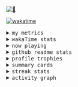 [![🐙](https://hits.seeyoufarm.com/api/count/incr/badge.svg?url=https%3A%2F%2Fgithub.com%2Fktnkk%2Fhit-counter&count_bg=%23070707&title_bg=%23070707&icon=&icon_color=%23E7E7E7&title=visitors&edge_flat=true)](https://hits.seeyoufarm.com)

[![wakatime](https://wakatime.com/badge/user/43ee8060-219a-4cc8-b7a0-9a681ab5a8a7.svg)](https://wakatime.com/@43ee8060-219a-4cc8-b7a0-9a681ab5a8a7)

<details>
  <summary> <samp>my metrics</samp></summary>
  
  <br>
  
 ![🐳](https://github.com/kkhys/kkhys/blob/main/github-metrics.svg)
  
  ***
</details>

<details>
  <summary> <samp>wakaTime stats</samp></summary>
  
  <br>
  
<!--START_SECTION:waka-->
![Code Time](http://img.shields.io/badge/Code%20Time-753%20hrs-blue)

**🐱 My GitHub Data** 

> 📦 5.0 MB Used in GitHub's Storage 
 > 
> 🏆 2,468 Contributions in the Year 2023
 > 
> 💼 Opted to Hire
 > 
> 📜 3 Public Repositories 
 > 
> 🔑 56 Private Repositories 
 > 
**I'm an Early 🐤** 

```text
🌞 Morning                10527 commits       ███████████░░░░░░░░░░░░░░   43.98 % 
🌆 Daytime                5627 commits        ██████░░░░░░░░░░░░░░░░░░░   23.51 % 
🌃 Evening                6743 commits        ███████░░░░░░░░░░░░░░░░░░   28.17 % 
🌙 Night                  1041 commits        █░░░░░░░░░░░░░░░░░░░░░░░░   04.35 % 
```
📅 **I'm Most Productive on Monday** 

```text
Monday                   4583 commits        █████░░░░░░░░░░░░░░░░░░░░   19.15 % 
Tuesday                  4055 commits        ████░░░░░░░░░░░░░░░░░░░░░   16.94 % 
Wednesday                4295 commits        ████░░░░░░░░░░░░░░░░░░░░░   17.94 % 
Thursday                 3913 commits        ████░░░░░░░░░░░░░░░░░░░░░   16.35 % 
Friday                   4164 commits        ████░░░░░░░░░░░░░░░░░░░░░   17.39 % 
Saturday                 1535 commits        ██░░░░░░░░░░░░░░░░░░░░░░░   06.41 % 
Sunday                   1393 commits        █░░░░░░░░░░░░░░░░░░░░░░░░   05.82 % 
```


📊 **This Week I Spent My Time On** 

```text
🕑︎ Time Zone: Asia/Tokyo

💬 Programming Languages: 
Other                    44 hrs 7 mins       ████████████████████░░░░░   81.32 % 
TypeScript               4 hrs 18 mins       ██░░░░░░░░░░░░░░░░░░░░░░░   07.95 % 
Java                     2 hrs 50 mins       █░░░░░░░░░░░░░░░░░░░░░░░░   05.22 % 
JSON                     1 hr 4 mins         ░░░░░░░░░░░░░░░░░░░░░░░░░   01.99 % 
HTML                     28 mins             ░░░░░░░░░░░░░░░░░░░░░░░░░   00.87 % 

🔥 Editors: 
Chrome                   44 hrs 7 mins       ████████████████████░░░░░   81.32 % 
WebStorm                 6 hrs 20 mins       ███░░░░░░░░░░░░░░░░░░░░░░   11.68 % 
IntelliJ                 3 hrs 48 mins       ██░░░░░░░░░░░░░░░░░░░░░░░   07.01 % 

💻 Operating System: 
Mac                      52 hrs 31 mins      ████████████████████████░   96.79 % 
Linux                    1 hr 44 mins        █░░░░░░░░░░░░░░░░░░░░░░░░   03.21 % 
```


 Last Updated on 2023/05/20 18:43:39 UTC
<!--END_SECTION:waka-->
  
  ***
</details>


<details>
  <summary> <samp>now playing</samp></summary>
  
  <br>
 
 [![🐟](https://spotify-github-profile.vercel.app/api/view?uid=31ryofms4dnv7mrohhepo4c4zgqu&cover_image=true&theme=default&show_offline=false&background_color=121212&bar_color=53b14f&bar_color_cover=false)](https://open.spotify.com/user/31ryofms4dnv7mrohhepo4c4zgqu)
  
  ***
</details>

<details>
  <summary> <samp>github readme stats</samp></summary>
  
  <br>
  
 <p align="left"> 
  <img alt="🐠" src="https://github-readme-stats.vercel.app/api?username=kkhys&count_private=true&show_icons=true&theme=dark&include_all_commits=true" />
  <img alt="🐟" src="https://github-readme-stats.vercel.app/api/top-langs/?username=kkhys&layout=compact&theme=dark&langs_count=10&hide=HTML,CSS,SCSS" />
</p>
  
  ***
</details>

<details>
  <summary> <samp>profile trophies</samp></summary>
  
  <br>
  
  [![🐬](https://github-profile-trophy.vercel.app/?username=kkhys&rank=SECRET,SSS,SS,S,AAA,AA,A&theme=darkhub&row=1&margin-w=10&no-bg=true)](https://github.com/ryo-ma/github-profile-trophy)
  
  ***
</details>

<details>
  <summary> <samp>summary cards</samp></summary>
  
  <br>
  
  ![🐋](https://github-profile-summary-cards.vercel.app/api/cards/profile-details?username=kkhys&theme=github_dark)
  ![🦑](https://github-profile-summary-cards.vercel.app/api/cards/repos-per-language?username=kkhys&theme=github_dark)
  ![🦭](https://github-profile-summary-cards.vercel.app/api/cards/most-commit-language?username=kkhys&theme=github_dark)
  ![🦀](https://github-profile-summary-cards.vercel.app/api/cards/stats?username=kkhys&theme=github_dark)
  ![🦈](https://github-profile-summary-cards.vercel.app/api/cards/productive-time?username=kkhys&theme=github_dark)
  
  ***
</details>

<details>
  <summary> <samp>streak stats</samp></summary>
  
  <br>
  
  [![🐠](http://github-readme-streak-stats.herokuapp.com?user=kkhys&theme=dark)](https://git.io/streak-stats)
  
  ***
</details>

<details>
  <summary> <samp>activity graph</samp></summary>
  
  <br>
  
  [![🐡](https://github-readme-activity-graph.cyclic.app/graph?username=kkhys&theme=xcode)](https://github.com/ashutosh00710/github-readme-activity-graph)
  
  ***
</details>
